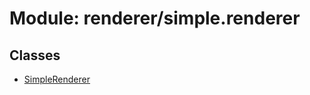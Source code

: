 # Module: renderer/simple.renderer

## Classes

- [SimpleRenderer](../classes/renderer_simple_renderer.SimpleRenderer.md)
